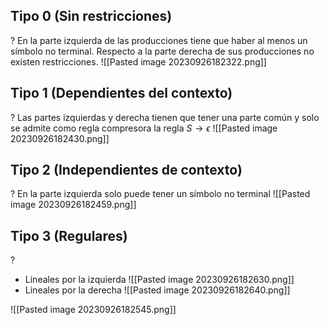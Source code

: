 ## Tipo 0 (Sin restricciones)
?
En la parte izquierda de las producciones tiene que haber al menos un símbolo no terminal. Respecto a la parte derecha de sus producciones no existen restricciones.
![[Pasted image 20230926182322.png]]

## Tipo 1 (Dependientes del contexto)
?
Las partes izquierdas y derecha tienen que tener una parte común y solo se admite como regla compresora la regla $S \rightarrow \epsilon$ 
![[Pasted image 20230926182430.png]]

## Tipo 2 (Independientes de contexto)
?
En la parte izquierda solo puede tener un símbolo no terminal
![[Pasted image 20230926182459.png]]

## Tipo 3 (Regulares)
?
- Lineales por la izquierda
![[Pasted image 20230926182630.png]]
- Lineales por la derecha
![[Pasted image 20230926182640.png]]



![[Pasted image 20230926182545.png]]
